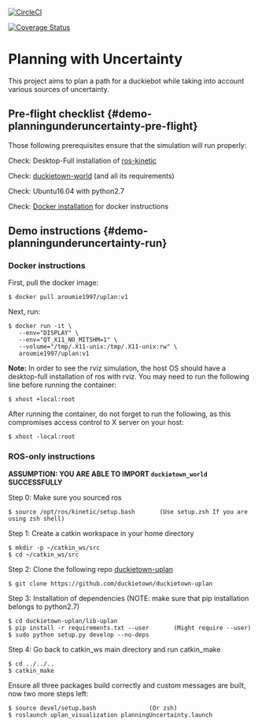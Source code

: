 [![CircleCI](https://circleci.com/gh/duckietown/duckietown-uplan.svg?style=shield)](https://circleci.com/gh/duckietown/duckietown-uplan)

[![Coverage Status](https://coveralls.io/repos/github/duckietown/duckietown-uplan/badge.svg?branch=master18&service=github)](https://coveralls.io/github/duckietown/duckietown-uplan?branch=master18)

# Planning with Uncertainty

This project aims to plan a path for a duckiebot while taking into account various sources of uncertainty.

## Pre-flight checklist {#demo-planningunderuncertainty-pre-flight}

Those following prerequisites ensure that the simulation will run properly:

Check: Desktop-Full installation of [ros-kinetic](http://wiki.ros.org/kinetic/Installation/Ubuntu)

Check: [duckietown-world](https://github.com/duckietown/duckietown-world) (and all its requirements)

Check: Ubuntu16.04 with python2.7

Check: [Docker installation](https://docs.docker.com/install/linux/docker-ce/ubuntu/#install-docker-ce) for docker instructions


## Demo instructions {#demo-planningunderuncertainty-run}

### Docker instructions

First, pull the docker image:

    $ docker pull aroumie1997/uplan:v1
    
Next, run:

```
$ docker run -it \
   --env="DISPLAY" \
   --env="QT_X11_NO_MITSHM=1" \
   --volume="/tmp/.X11-unix:/tmp/.X11-unix:rw" \
   aroumie1997/uplan:v1

```

**Note:** In order to see the rviz simulation, the host OS should have a desktop-full installation of ros with rviz. You may need to run the following line before running the container:

    $ xhost +local:root
    
After running the container, do not forget to run the following, as this compromises access control to X server on your host:

    $ xhost -local:root

### ROS-only instructions

**ASSUMPTION: YOU ARE ABLE TO IMPORT `duckietown_world` SUCCESSFULLY**

Step 0: Make sure you sourced ros

    $ source /opt/ros/kinetic/setup.bash       (Use setup.zsh If you are using zsh shell)

Step 1: Create a catkin workspace in your home directory

    $ mkdir -p ~/catkin_ws/src
    $ cd ~/catkin_ws/src
  
Step 2: Clone the following repo [duckietown-uplan](https://github.com/duckietown/duckietown-uplan) 

    $ git clone https://github.com/duckietown/duckietown-uplan

Step 3: Installation of dependencies (NOTE: make sure that pip installation belongs to python2.7)

    $ cd duckietown-uplan/lib-uplan
    $ pip install -r requirements.txt --user       (Might require --user)
    $ sudo python setup.py develop --no-deps
    
Step 4: Go back to catkin_ws main directory and run catkin_make

    $ cd ../../..
    $ catkin_make
    
Ensure all three packages build correctly and custom messages are built, now two more steps left:

    $ source devel/setup.bash               (Or zsh)
    $ roslaunch uplan_visualization planningUncertainty.launch
